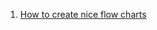 1. [How to create nice flow charts]((https://medium.com/@ebuschini/iptables-and-docker-95e2496f0b45))